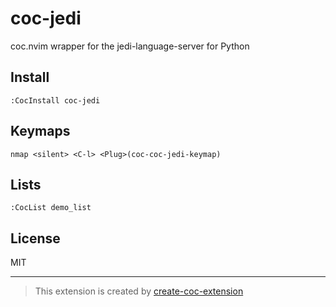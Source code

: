 # coc-jedi

coc.nvim wrapper for the jedi-language-server for Python

## Install

`:CocInstall coc-jedi`

## Keymaps

`nmap <silent> <C-l> <Plug>(coc-coc-jedi-keymap)`

## Lists

`:CocList demo_list`

## License

MIT

---

> This extension is created by [create-coc-extension](https://github.com/fannheyward/create-coc-extension)
